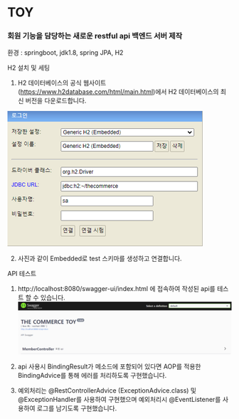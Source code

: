 # TOY
### 회원 기능을 담당하는 새로운 restful api 백엔드 서버 제작

환경 : springboot, jdk1.8, spring JPA, H2



H2 설치 및 세팅

1. H2 데이터베이스의 공식 웹사이트(https://www.h2database.com/html/main.html)에서 
H2 데이터베이스의 최신 버전을 다운로드합니다.

![img.png](src/main/resources/static/images/h2.png)

2. 사진과 같이 Embedded로 test 스키마를 생성하고 연결합니다.

API 테스트
1. http://localhost:8080/swagger-ui/index.html 에 접속하여 작성된 api를 테스트 할 수 있습니다.
![img.png](src/main/resources/static/images/swagger.png)

2. api 사용시 BindingResult가 메소드에 포함되어 있다면 AOP를 적용한 BindingAdvice를 통해 에러를 처리하도록 구현했습니다.

3. 예외처리는 @RestControllerAdvice (ExceptionAdvice.class) 및 @ExceptionHandler를 사용하여 구현했으며
예외처리시 @EventListener를 사용하여 로그를 남기도록 구현했습니다.


